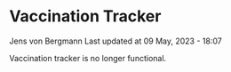 Vaccination Tracker
================
Jens von Bergmann
Last updated at 09 May, 2023 - 18:07

Vaccination tracker is no longer functional.
